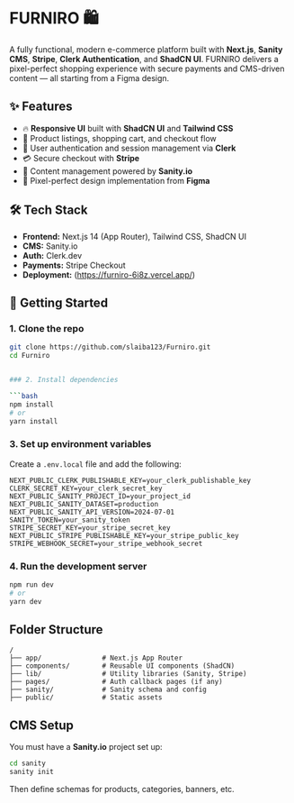 # FURNIRO 🛍️

A fully functional, modern e-commerce platform built with **Next.js**, **Sanity CMS**, **Stripe**, **Clerk Authentication**, and **ShadCN UI**. FURNIRO delivers a pixel-perfect shopping experience with secure payments and CMS-driven content — all starting from a Figma design.

## ✨ Features

- 🔥 **Responsive UI** built with **ShadCN UI** and **Tailwind CSS**
- 🛒 Product listings, shopping cart, and checkout flow
- 🔐 User authentication and session management via **Clerk**
- 💳 Secure checkout with **Stripe**
- 📝 Content management powered by **Sanity.io**
- 🎨 Pixel-perfect design implementation from **Figma**

## 🛠️ Tech Stack

- **Frontend:** Next.js 14 (App Router), Tailwind CSS, ShadCN UI
- **CMS:** Sanity.io
- **Auth:** Clerk.dev
- **Payments:** Stripe Checkout
- **Deployment:** (https://furniro-6i8z.vercel.app/)

## 🚀 Getting Started

### 1. Clone the repo

```bash
git clone https://github.com/slaiba123/Furniro.git
cd Furniro


### 2. Install dependencies

```bash
npm install
# or
yarn install
```

### 3. Set up environment variables

Create a `.env.local` file and add the following:

```env
NEXT_PUBLIC_CLERK_PUBLISHABLE_KEY=your_clerk_publishable_key
CLERK_SECRET_KEY=your_clerk_secret_key
NEXT_PUBLIC_SANITY_PROJECT_ID=your_project_id
NEXT_PUBLIC_SANITY_DATASET=production
NEXT_PUBLIC_SANITY_API_VERSION=2024-07-01
SANITY_TOKEN=your_sanity_token
STRIPE_SECRET_KEY=your_stripe_secret_key
NEXT_PUBLIC_STRIPE_PUBLISHABLE_KEY=your_stripe_public_key
STRIPE_WEBHOOK_SECRET=your_stripe_webhook_secret
```

### 4. Run the development server

```bash
npm run dev
# or
yarn dev
```

##  Folder Structure

```
/
├── app/               # Next.js App Router
├── components/        # Reusable UI components (ShadCN)
├── lib/               # Utility libraries (Sanity, Stripe)
├── pages/             # Auth callback pages (if any)
├── sanity/            # Sanity schema and config
├── public/            # Static assets
```

##  CMS Setup

You must have a **Sanity.io** project set up:

```bash
cd sanity
sanity init
```

Then define schemas for products, categories, banners, etc.

